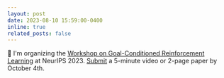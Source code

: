 ```yaml
---
layout: post
date: 2023-08-10 15:59:00-0400
inline: true
related_posts: false
---
```


:paperclip: I'm organizing the [Workshop on Goal-Conditioned Reinforcement Learning](https://goal-conditioned-rl.github.io/2023/) at NeurIPS 2023.
[Submit](https://openreview.net/group?id=NeurIPS.cc/2023/Workshop/GCRL) a 5-minute video or 2-page paper by October 4th.
